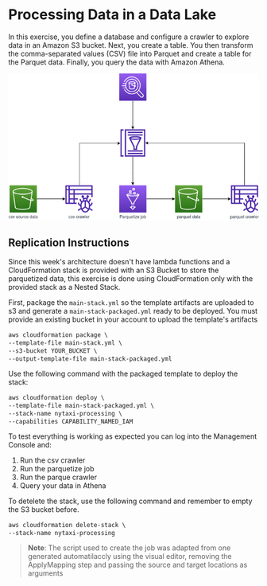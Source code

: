 # Processing Data in a Data Lake

In this exercise, you define a database and configure a crawler to explore data in an Amazon S3 bucket. Next, you create a table. You then transform the comma-separated values (CSV) file into Parquet and create a table for the Parquet data. Finally, you query the data with Amazon Athena.

![Architecture Diagram](arch.png)

## Replication Instructions

Since this week's architecture doesn't have lambda functions and a CloudFormation stack is provided with an S3 Bucket to store the parquetized data, this exercise is done using CloudFormation only with the provided stack as a Nested Stack.

First, package the `main-stack.yml` so the template artifacts are uploaded to s3 and generate a  `main-stack-packaged.yml` ready to be deployed. You must provide an existing bucket in your account to upload the template's artifacts

```
aws cloudformation package \
--template-file main-stack.yml \
--s3-bucket YOUR_BUCKET \
--output-template-file main-stack-packaged.yml
```

Use the following command with the packaged template to deploy the stack:

```
aws cloudformation deploy \
--template-file main-stack-packaged.yml \
--stack-name nytaxi-processing \
--capabilities CAPABILITY_NAMED_IAM
```

To test everything is working as expected you can log into the Management Console and:
1. Run the csv crawler
2. Run the parquetize job
3. Run the parque crawler
4. Query your data in Athena

To detelete the stack, use the following command and remember to empty the S3 bucket before.

```
aws cloudformation delete-stack \
--stack-name nytaxi-processing
```

> **Note**: The script used to create the job was adapted from one generated automatilaccly using the visual editor, removing the ApplyMapping step and passing the source and target locations as arguments
